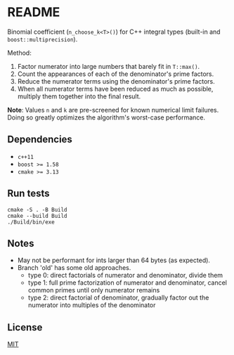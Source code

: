 # README

Binomial coefficient (`n_choose_k<T>()`) for C++ integral types (built-in and `boost::multiprecision`).

Method:
1. Factor numerator into large numbers that barely fit in `T::max()`.
2. Count the appearances of each of the denominator's prime factors.
3. Reduce the numerator terms using the denominator's prime factors.
4. When all numerator terms have been reduced as much as possible, multiply them together into the final result.

**Note**: Values `n` and `k` are pre-screened for known numerical limit failures. Doing so greatly optimizes the algorithm's worst-case performance.


## Dependencies

- `c++11`
- `boost >= 1.58`
- `cmake >= 3.13`


## Run tests

```
cmake -S . -B Build
cmake --build Build
./Build/bin/exe
```


## Notes

- May not be performant for ints larger than 64 bytes (as expected).
- Branch 'old' has some old approaches.
	- type 0: direct factorials of numerator and denominator, divide them
	- type 1: full prime factorization of numerator and denominator, cancel common primes until only numerator remains
	- type 2: direct factorial of denominator, gradually factor out the numerator into multiples of the denominator


## License

[MIT](https://opensource.org/licenses/MIT)
